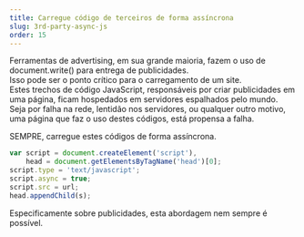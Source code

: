 ```yaml
---
title: Carregue código de terceiros de forma assíncrona
slug: 3rd-party-async-js
order: 15
---
```


Ferramentas de advertising, em sua grande maioria, fazem o uso de document.write() para entrega de publicidades.  
Isso pode ser o ponto crítico para o carregamento de um site.  
Estes trechos de código JavaScript, responsáveis por criar publicidades em uma página, ficam hospedados em servidores espalhados pelo mundo.  
Seja por falha na rede, lentidão nos servidores, ou qualquer outro motivo, uma página que faz o uso destes códigos, está propensa a falha.  

SEMPRE, carregue estes códigos de forma assíncrona.  

```js
var script = document.createElement('script'),
	head = document.getElementsByTagName('head')[0];
script.type = 'text/javascript';
script.async = true;
script.src = url;
head.appendChild(s);
```

Especificamente sobre publicidades, esta abordagem nem sempre é possível.  
